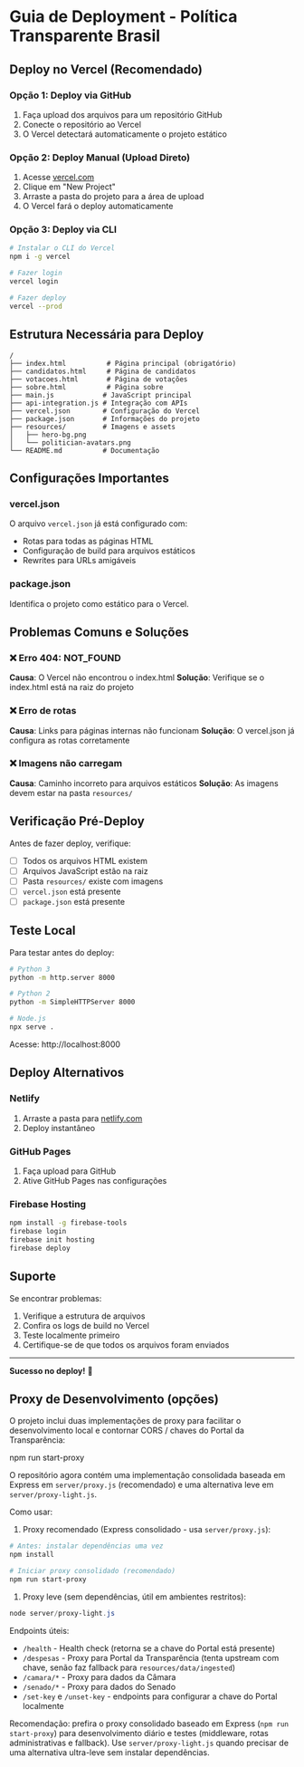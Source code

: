 # Guia de Deployment - Política Transparente Brasil

## Deploy no Vercel (Recomendado)

### Opção 1: Deploy via GitHub
1. Faça upload dos arquivos para um repositório GitHub
2. Conecte o repositório ao Vercel
3. O Vercel detectará automaticamente o projeto estático

### Opção 2: Deploy Manual (Upload Direto)
1. Acesse [vercel.com](https://vercel.com)
2. Clique em "New Project"
3. Arraste a pasta do projeto para a área de upload
4. O Vercel fará o deploy automaticamente

### Opção 3: Deploy via CLI
```bash
# Instalar o CLI do Vercel
npm i -g vercel

# Fazer login
vercel login

# Fazer deploy
vercel --prod
```

## Estrutura Necessária para Deploy

```
/
├── index.html          # Página principal (obrigatório)
├── candidatos.html     # Página de candidatos
├── votacoes.html       # Página de votações
├── sobre.html          # Página sobre
├── main.js            # JavaScript principal
├── api-integration.js # Integração com APIs
├── vercel.json        # Configuração do Vercel
├── package.json       # Informações do projeto
├── resources/         # Imagens e assets
│   ├── hero-bg.png
│   └── politician-avatars.png
└── README.md          # Documentação
```

## Configurações Importantes

### vercel.json
O arquivo `vercel.json` já está configurado com:
- Rotas para todas as páginas HTML
- Configuração de build para arquivos estáticos
- Rewrites para URLs amigáveis

### package.json
Identifica o projeto como estático para o Vercel.

## Problemas Comuns e Soluções

### ❌ Erro 404: NOT_FOUND
**Causa**: O Vercel não encontrou o index.html
**Solução**: Verifique se o index.html está na raiz do projeto

### ❌ Erro de rotas
**Causa**: Links para páginas internas não funcionam
**Solução**: O vercel.json já configura as rotas corretamente

### ❌ Imagens não carregam
**Causa**: Caminho incorreto para arquivos estáticos
**Solução**: As imagens devem estar na pasta `resources/`

## Verificação Pré-Deploy

Antes de fazer deploy, verifique:
- [ ] Todos os arquivos HTML existem
- [ ] Arquivos JavaScript estão na raiz
- [ ] Pasta `resources/` existe com imagens
- [ ] `vercel.json` está presente
- [ ] `package.json` está presente

## Teste Local

Para testar antes do deploy:
```bash
# Python 3
python -m http.server 8000

# Python 2
python -m SimpleHTTPServer 8000

# Node.js
npx serve .
```

Acesse: http://localhost:8000

## Deploy Alternativos

### Netlify
1. Arraste a pasta para [netlify.com](https://netlify.com)
2. Deploy instantâneo

### GitHub Pages
1. Faça upload para GitHub
2. Ative GitHub Pages nas configurações

### Firebase Hosting
```bash
npm install -g firebase-tools
firebase login
firebase init hosting
firebase deploy
```

## Suporte

Se encontrar problemas:
1. Verifique a estrutura de arquivos
2. Confira os logs de build no Vercel
3. Teste localmente primeiro
4. Certifique-se de que todos os arquivos foram enviados

---

**Sucesso no deploy!** 🚀

## Proxy de Desenvolvimento (opções)

O projeto inclui duas implementações de proxy para facilitar o desenvolvimento local e contornar CORS / chaves do Portal da Transparência:


npm run start-proxy

O repositório agora contém uma implementação consolidada baseada em Express em `server/proxy.js` (recomendado) e uma alternativa leve em `server/proxy-light.js`.

Como usar:

1. Proxy recomendado (Express consolidado - usa `server/proxy.js`):

```powershell
# Antes: instalar dependências uma vez
npm install

# Iniciar proxy consolidado (recomendado)
npm run start-proxy
```

1. Proxy leve (sem dependências, útil em ambientes restritos):

```powershell
node server/proxy-light.js
```

Endpoints úteis:

- `/health` - Health check (retorna se a chave do Portal está presente)
- `/despesas` - Proxy para Portal da Transparência (tenta upstream com chave, senão faz fallback para `resources/data/ingested`)
- `/camara/*` - Proxy para dados da Câmara
- `/senado/*` - Proxy para dados do Senado
- `/set-key` e `/unset-key` - endpoints para configurar a chave do Portal localmente

Recomendação: prefira o proxy consolidado baseado em Express (`npm run start-proxy`) para desenvolvimento diário e testes (middleware, rotas administrativas e fallback). Use `server/proxy-light.js` quando precisar de uma alternativa ultra-leve sem instalar dependências.

